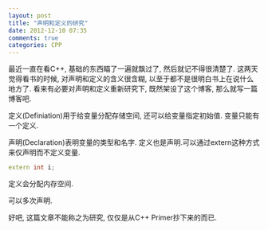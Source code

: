 ```yaml
---
layout: post
title: "声明和定义的研究"
date: 2012-12-10 07:35
comments: true
categories: CPP
---
```


最近一直在看C++, 基础的东西瞄了一遍就飘过了, 然后就记不得很清楚了.
这两天觉得看书的时候, 对声明和定义的含义很含糊, 以至于都不是很明白书上在说什么地方了.
看来有必要对声明和定义重新研究下, 既然架设了这个博客, 那么就写一篇博客吧.

<!--more-->

定义(Definiation)用于给变量分配存储空间, 还可以给变量指定初始值. 变量只能有一个定义.

声明(Declaration)表明变量的类型和名字. 定义也是声明.可以通过extern这种方式来仅声明而不定义变量.

``` c++ Declaration
extern int i;
```

定义会分配内存空间.

可以多次声明.

好吧, 这篇文章不能称之为研究, 仅仅是从C++ Primer抄下来的而已. 
